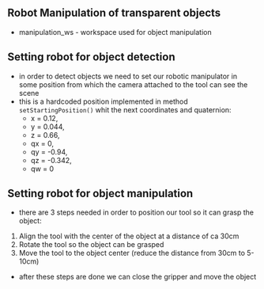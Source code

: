 ## Robot Manipulation of transparent objects

- manipulation_ws - workspace used for object manipulation

## Setting robot for object detection

- in order to detect objects we need to set our robotic manipulator in some position from which the camera attached to the tool can see the scene
- this is a hardcoded position implemented in method <code>setStartingPosition()</code> whit the next coordinates and quaternion:
    - x = 0.12,
    - y = 0.044,
    - z = 0.66,
    - qx = 0,
    - qy = -0.94,
    - qz = -0.342,
    - qw = 0

## Setting robot for object manipulation

- there are 3 steps needed in order to position our tool so it can grasp the object:
1. Align the tool with the center of the object at a distance of ca 30cm
2. Rotate the tool so the object can be grasped
3. Move the tool to the object center (reduce the distance from 30cm to 5-10cm)

- after these steps are done we can close the gripper and move the object

